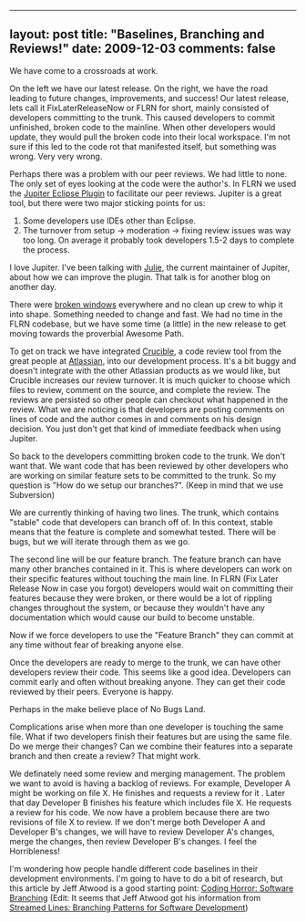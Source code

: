 
---
layout: post
title: "Baselines, Branching and Reviews!"
date: 2009-12-03
comments: false
---


We have come to a crossroads at work. 

On the left we have our latest release. On the right, we have the 
road leading to future changes, improvements, and success! Our latest release, lets call it 
FixLaterReleaseNow or FLRN for short, mainly consisted of developers committing to the trunk. This caused 
developers to commit unfinished, broken code to the mainline. When other developers would update, they 
would pull the broken code into their local workspace. I'm not sure if this led to the code rot that 
manifested itself, but something was wrong. Very very wrong.

Perhaps there was a problem with our peer reviews. We had little to none. The only set of eyes looking at the code were the author's. In FLRN we used the [Jupiter Eclipse Plugin][1] to facilitate our peer reviews. Jupiter is a great tool, but there were two major sticking points for us: 

1. Some developers use IDEs other than Eclipse. 
2. The turnover from setup -> moderation -> fixing review issues was way too long. On average it probably 
took developers 1.5-2 days to complete the process.

I love Jupiter. I've been talking with [Julie][2], the current maintainer of Jupiter, about how we can 
improve the plugin. That talk is for another blog on another day.

There were [broken windows][3] everywhere and no clean up crew to whip it into shape. Something needed to change and fast. We had no time in the FLRN codebase, but we have some time (a little) in the new release to get moving towards the proverbial Awesome Path.

To get on track we have integrated [Crucible][4], a code review tool from the great people at [Atlassian][5], into our development process. It's a bit buggy and doesn't integrate with the other Atlassian products as we would like, but Crucible increases our review turnover. It is much quicker to choose which files to review, comment on the source, and complete the review. The reviews are persisted so other people can  checkout what happened in the review. What we are noticing is that developers are posting comments on lines of code and the author comes in and comments on his design decision. You just don't get that kind of immediate feedback when using Jupiter. 

So back to the developers committing broken code to the trunk. We don't want that. We want code that has been reviewed by other developers who are working on similar feature sets to be committed to the trunk. So my question is "How do we setup our branches?". (Keep in mind that we use Subversion) 

We are currently thinking of having two lines. The trunk, which contains "stable" code that developers can branch off of. In this context, stable means that the feature is complete and somewhat tested. There will be bugs, but we will iterate through them as we go.

The second line will be our feature branch. The feature branch can have many other branches contained in it. This is where developers can work on their specific features without touching the main line. In FLRN (Fix Later Release Now in case you forgot) developers would wait on committing their features because they were broken, or there would be a lot of rippling changes throughout the system, or because they wouldn't 
have any documentation which would cause our build to become unstable.

Now if we force developers to use the "Feature Branch" they can commit at any time without fear of 
breaking anyone else. 

Once the developers are ready to merge to the trunk, we can have other developers 
review their code. This seems like a good idea. Developers can commit early and often without breaking 
anyone. They can get their code reviewed by their peers. Everyone is happy.

Perhaps in the make believe place of No Bugs Land.

Complications arise when more than one developer is touching the same file. What if two developers finish 
their features but are using the same file. Do we merge their changes?  Can we combine their features 
into a separate branch and then create a review?  That might work.

We definately need some review and merging management. The problem we want to avoid is having a backlog 
of reviews. For example, Developer A might be working on file X. He finishes and requests a review for it
. Later that day Developer B finishes his feature which includes file X. He requests a review for his 
code. We now have a problem because there are two revisions of file X to review. If we don't merge both 
Developer A and Developer B's changes, we will have to review Developer A's changes, merge the changes, 
then review Developer B's changes. I feel the Horribleness!

I'm wondering how people handle different code baselines in their development environments. I'm going to 
have to do a bit of research, but this article by Jeff Atwood is a good starting point: [Coding Horror: Software Branching][6] (Edit: It seems that Jeff Atwood got his information from [Streamed Lines: Branching Patterns for Software Development][7])



  [1]: http://code.google.com/p/jupiter-eclipse-plugin/
  [2]: http://blog.sakuda.us/
  [3]: http://en.wikipedia.org/wiki/Fixing_Broken_Windows
  [4]: http://www.atlassian.com/software/crucible/
  [5]: http://www.atlassian.com/
  [6]: http://www.codinghorror.com/blog/archives/000968.html
  [7]: http://www.cmcrossroads.com/bradapp/acme/branching/
